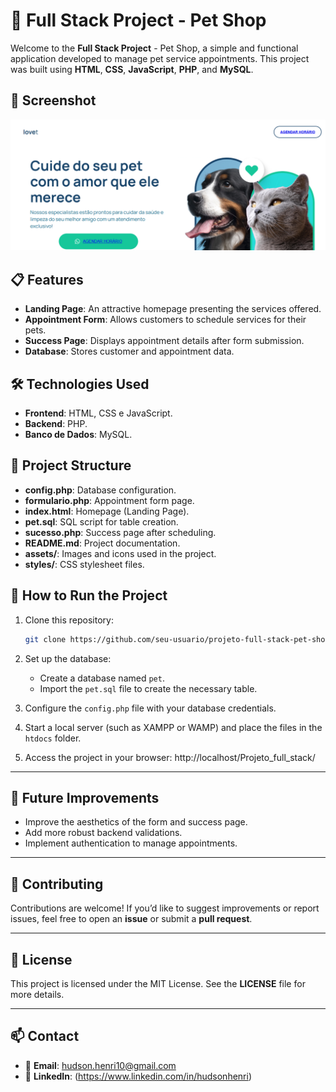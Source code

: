 # 🐾 Full Stack Project - Pet Shop

Welcome to the **Full Stack Project** - Pet Shop, a simple and functional application developed to manage pet service appointments. This project was built using **HTML**, **CSS**, **JavaScript**, **PHP**, and **MySQL**.

## 📸 Screenshot

![Project Screenshot](screenshot.PNG)

## 📋 Features

- **Landing Page**: An attractive homepage presenting the services offered.
- **Appointment Form**: Allows customers to schedule services for their pets.
- **Success Page**: Displays appointment details after form submission.
- **Database**: Stores customer and appointment data.

## 🛠️ Technologies Used

- **Frontend**: HTML, CSS e JavaScript.
- **Backend**: PHP.
- **Banco de Dados**: MySQL.

## 📂 Project Structure

- **config.php**: Database configuration.
- **formulario.php**: Appointment form page.
- **index.html**: Homepage (Landing Page).
- **pet.sql**: SQL script for table creation.
- **sucesso.php**: Success page after scheduling.
- **README.md**: Project documentation.
- **assets/**: Images and icons used in the project.
- **styles/**: CSS stylesheet files.
  
## 🚀 How to Run the Project

1. Clone this repository:
   ```bash
   git clone https://github.com/seu-usuario/projeto-full-stack-pet-shop.git
   ```
2. Set up the database:
   - Create a database named `pet`.
   - Import the `pet.sql` file to create the necessary table.

3. Configure the `config.php` file with your database credentials.

4. Start a local server (such as XAMPP or WAMP) and place the files in the `htdocs` folder.

5. Access the project in your browser:
   http://localhost/Projeto_full_stack/

---
   
## 📌 Future Improvements

- Improve the aesthetics of the form and success page.
- Add more robust backend validations.
- Implement authentication to manage appointments.
  
---

## 🤝 Contributing

Contributions are welcome!
If you’d like to suggest improvements or report issues, feel free to open an **issue** or submit a **pull request**.  

---

## 📄 License

This project is licensed under the MIT License.
See the **LICENSE** file for more details.

---

## 📫 Contact

- 📧 **Email**: hudson.henri10@gmail.com 
- 💼 **LinkedIn**: (https://www.linkedin.com/in/hudsonhenri)  
